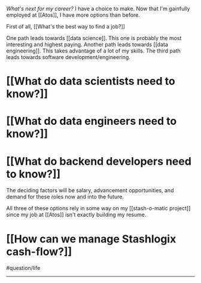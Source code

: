 *What's next for my career?* I have a choice to make. Now that I'm gainfully employed at [[Atos]], I have more options than before. 

First of all, [[What's the best way to find a job?]]

One path leads towards [[data science]]. This one is probably the most interesting and highest paying. Another path leads towards [[data engineering]]. This takes advantage of a lot of my skills. The third path leads towards software development/engineering. 
# [[What do data scientists need to know?]]
# [[What do data engineers need to know?]]
# [[What do backend developers need to know?]] 

The deciding factors will be salary, advancement opportunities, and demand for these roles now and into the future. 

All three of these options rely in some way on my [[stash-o-matic project]] since my job at [[Atos]] isn't exactly building my resume.
# [[How can we manage Stashlogix cash-flow?]]

#question/life 

---
